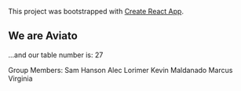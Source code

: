This project was bootstrapped with [Create React App](https://github.com/facebook/create-react-app).

## We are Aviato
...and our table number is: 27

Group Members:
Sam Hanson
Alec Lorimer
Kevin Maldanado
Marcus Virginia